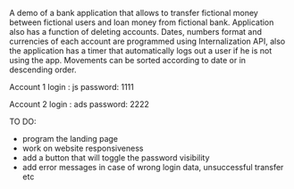 A demo of a bank application that allows to transfer fictional money between fictional users and loan money from fictional bank. Application also has a function of deleting accounts. 
Dates, numbers format and currencies of each account are programmed using Internalization API, also the application has a timer that automatically logs out a user if he is not using the app. Movements can be sorted according to date or in descending order.

Account 1
login : js 
password: 1111

Account 2 
login : ads 
password: 2222

TO DO:
- program the landing page
- work on website responsiveness
- add a button that will toggle the password visibility 
- add error messages in case of wrong login data, unsuccessful transfer etc

